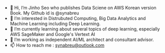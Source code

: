 - 👋 Hi, I’m Jinho Seo who publishes Data Sciene on AWS Korean version Book. My Github id is @synabreu
- 👀 I’m interested in Distrubuted Computing, Big Data Analytics and Machine Learning including Deep Learning.
- 🌱 I’m currently learning about several topics of deep learning, especially AWS SageMaker and Google's Vertext AI 
- 💞️ I’m working as independent AI/ML architect and consultant advisor.
- 📫 How to reach me : synabreu@outlook.com

<!---
synabreu/synabreu is a ✨ special ✨ repository because its `README.md` (this file) appears on your GitHub profile.
You can click the Preview link to take a look at your changes.
--->
